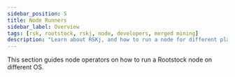 ```yaml
---
sidebar_position: 5
title: Node Runners
sidebar_label: Overview
tags: [rsk, rootstock, rskj, node, developers, merged mining]
description: "Learn about RSKj, and how to run a node for different platforms."
---
```


This section guides node operators on how to run a Rootstock node on different OS.